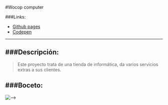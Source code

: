#Wocop computer

###Links:
- [Github pages](https://dmr93.github.io/wokop-computer/)  
- [Codepen](https://codepen.io/DMR93/)
---
###Descripción:
---
>Este proyecto trata de una tienda de informática, da varios servicios extras a sus clientes. 

###Boceto:
---
![-->](https://github.com/DMR93/wokop-computer/blob/master/boceto.png)
